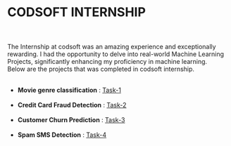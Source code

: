 # CODSOFT INTERNSHIP
<br>
<br>
The Internship at codsoft was an amazing experience and exceptionally rewarding.
I had the opportunity to delve into real-world Machine Learning Projects, significantly enhancing my proficiency in machine learning.
<br>
Below are the projects that was completed  in codsoft internship.
<br>
<br>

<ul>
<li><b>Movie genre classification</b> : <a href='Task1_MovieGenreClassification.ipynb'>Task-1</a></li>
<br>
<li><b>Credit Card Fraud Detection</b> : <a href='Task2_CreditCardFraudDetection.ipynb'>Task-2</a></li>
<br>
<li><b>Customer Churn Prediction</b> : <a href='Task3_CustomerChurnPrediction.ipynb'>Task-3</a></li>
<br>
<li><b>Spam SMS Detection</b> : <a href='Task4_SpamSMSDetection.ipynb'>Task-4</a></li>
</ul>
